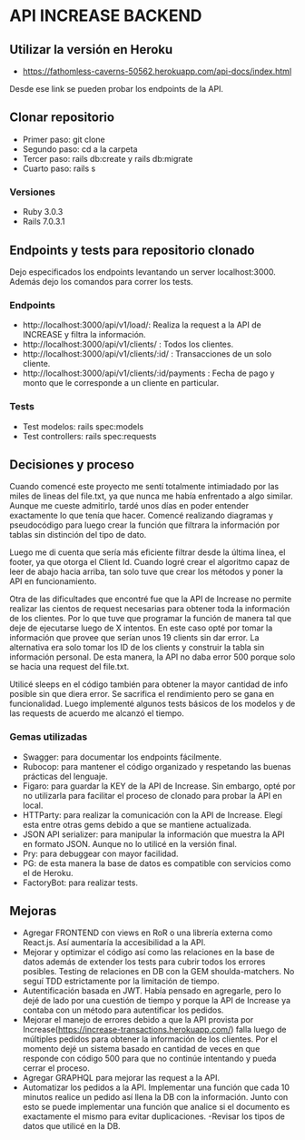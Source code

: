 # API INCREASE BACKEND

## Utilizar la versión en Heroku

- https://fathomless-caverns-50562.herokuapp.com/api-docs/index.html

Desde ese link se pueden probar los endpoints de la API.

## Clonar repositorio

- Primer paso: git clone
- Segundo paso: cd a la carpeta
- Tercer paso: rails db:create y rails db:migrate
- Cuarto paso: rails s

### Versiones

- Ruby 3.0.3
- Rails 7.0.3.1

## Endpoints y tests para repositorio clonado

Dejo especificados los endpoints levantando un server localhost:3000. Además dejo los comandos para correr los tests.

### Endpoints

- http://localhost:3000/api/v1/load/: Realiza la request a la API de INCREASE y filtra la información.
- http://localhost:3000/api/v1/clients/ : Todos los clientes.
- http://localhost:3000/api/v1/clients/:id/ : Transacciones de un solo cliente.
- http://localhost:3000/api/v1/clients/:id/payments : Fecha de pago y monto que le corresponde a un cliente en particular.

### Tests

- Test modelos: rails spec:models
- Test controllers: rails spec:requests

## Decisiones y proceso

Cuando comencé este proyecto me sentí totalmente intimiadado por las miles de lineas del file.txt, ya que nunca me había enfrentado a algo similar. Aunque me cueste admitirlo, tardé unos días en poder entender exactamente lo que tenía que hacer. Comencé realizando diagramas y pseudocódigo para luego crear la función que filtrara la información por tablas sin distinción del tipo de dato.

Luego me di cuenta que sería más eficiente filtrar desde la última línea, el footer, ya que otorga el Client Id. Cuando logré crear el algoritmo capaz de leer de abajo hacia arriba, tan solo tuve que crear los métodos y poner la API en funcionamiento.

Otra de las dificultades que encontré fue que la API de Increase no permite realizar las cientos de request necesarias para obtener toda la información de los clientes. Por lo que tuve que programar la función de manera tal que deje de ejecutarse luego de X intentos. En este caso opté por tomar la información que provee que serían unos 19 clients sin dar error. La alternativa era solo tomar los ID de los clients y construir la tabla sin información personal. De esta manera, la API no daba error 500 porque solo se hacia una request del file.txt.

Utilicé sleeps en el código también para obtener la mayor cantidad de info posible sin que diera error. Se sacrifica el rendimiento pero se gana en funcionalidad. Luego implementé algunos tests básicos de los modelos y de las requests de acuerdo me alcanzó el tiempo.

### Gemas utilizadas

- Swagger: para documentar los endpoints fácilmente.
- Rubocop: para mantener el código organizado y respetando las buenas prácticas del lenguaje.
- Figaro: para guardar la KEY de la API de Increase. Sin embargo, opté por no utilizarla para facilitar el proceso de clonado para probar la API en local.
- HTTParty: para realizar la comunicación con la API de Increase. Elegí esta entre otras gems debido a que se mantiene actualizada.
- JSON API serializer: para manipular la información que muestra la API en formato JSON. Aunque no lo utilicé en la versión final.
- Pry: para debuggear con mayor facilidad.
- PG: de esta manera la base de datos es compatible con servicios como el de Heroku.
- FactoryBot: para realizar tests.

## Mejoras

- Agregar FRONTEND con views en RoR o una librería externa como React.js. Así aumentaría la accesibilidad a la API.
- Mejorar y optimizar el código así como las relaciones en la base de datos además de extender los tests para cubrir todos los errores posibles. Testing de relaciones en DB con la GEM shoulda-matchers. No seguí TDD estrictamente por la limitación de tiempo.
- Autentificación basada en JWT. Había pensado en agregarle, pero lo dejé de lado por una cuestión de tiempo y porque la API de Increase ya contaba con un método para autentificar los pedidos.
- Mejorar el manejo de errores debido a que la API provista por Increase(https://increase-transactions.herokuapp.com/) falla luego de múltiples pedidos para obtener la información de los clientes. Por el momento dejé un sistema basado en cantidad de veces en que responde con código 500 para que no continúe intentando y pueda cerrar el proceso.
- Agregar GRAPHQL para mejorar las request a la API.
- Automatizar los pedidos a la API. Implementar una función que cada 10 minutos realice un pedido así llena la DB con la información. Junto con esto se puede implementar una función que analice si el documento es exactamente el mismo para evitar duplicaciones.
  -Revisar los tipos de datos que utilicé en la DB.

